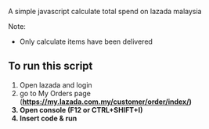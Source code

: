 A simple javascript calculate total spend on lazada malaysia

Note:

- Only calculate items have been delivered

## To run this script

1. Open lazada and login
2. go to My Orders page (<b>https://my.lazada.com.my/customer/order/index/<b>)
3. Open console (F12 or CTRL+SHIFT+I)
4. Insert code & run
